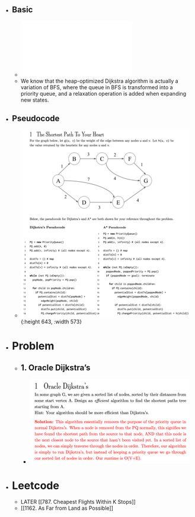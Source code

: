 - ## Basic
	- ![Lec 23 Shortest Paths](../assets/cs61b_2020_lec_25_shortest_paths_1676187442001_0.pdf)
	- We know that the heap-optimized Dijkstra algorithm is actually a variation of BFS, where the queue in BFS is transformed into a priority queue, and a relaxation operation is added when expanding new states.
- ## Pseudocode
	- ![image.png](../assets/image_1676528825493_0.png){:height 643, :width 573}
- # Problem
	- ## 1. Oracle Dijkstra’s
		- ![image.png](../assets/image_1676854113559_0.png)
- # Leetcode
	- LATER [[787. Cheapest Flights Within K Stops]]
	- [[1162. As Far from Land as Possible]]